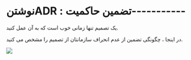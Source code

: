 # نوشتنADR : تضمین حاکمیت-----------

یک تصمیم تنها زمانی خوب است که به آن عمل کنید.

در اینجا ، چگونگی تضمین از عدم انحراف سازمانتان از تصمیم را مشخص می کنید.

![](Pasted%20image%2020240401124249.png)


